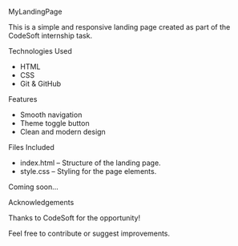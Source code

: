  MyLandingPage

This is a simple and responsive landing page created as part of the CodeSoft internship task.

Technologies Used

- HTML
- CSS
- Git & GitHub

 Features

- Smooth navigation
- Theme toggle button
- Clean and modern design

 Files Included

- index.html – Structure of the landing page.
- style.css – Styling for the page elements.



Coming soon...

 Acknowledgements

Thanks to CodeSoft for the opportunity!

Feel free to contribute or suggest improvements.
